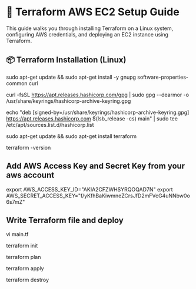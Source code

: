 
# 🚀 Terraform AWS EC2 Setup Guide

This guide walks you through installing Terraform on a Linux system, configuring AWS credentials, and deploying an EC2 instance using Terraform.

## 📦 Terraform Installation (Linux)

sudo apt-get update && sudo apt-get install -y gnupg software-properties-common curl

curl -fsSL https://apt.releases.hashicorp.com/gpg | sudo gpg --dearmor -o /usr/share/keyrings/hashicorp-archive-keyring.gpg

echo "deb [signed-by=/usr/share/keyrings/hashicorp-archive-keyring.gpg] https://apt.releases.hashicorp.com $(lsb_release -cs) main" | sudo tee /etc/apt/sources.list.d/hashicorp.list

sudo apt-get update && sudo apt-get install terraform

terraform -version

## Add AWS Access Key and Secret Key from your aws account

export AWS_ACCESS_KEY_ID="AKIA2CFZWHSYRQOQAD7N"
export AWS_SECRET_ACCESS_KEY="f/yKfhBaKiwmneZCrsJfD2mFVcG4uNNbw0o6s7mZ"

## Write Terraform file and deploy

vi main.tf

terraform init

terraform plan

terraform apply

terraform destroy
